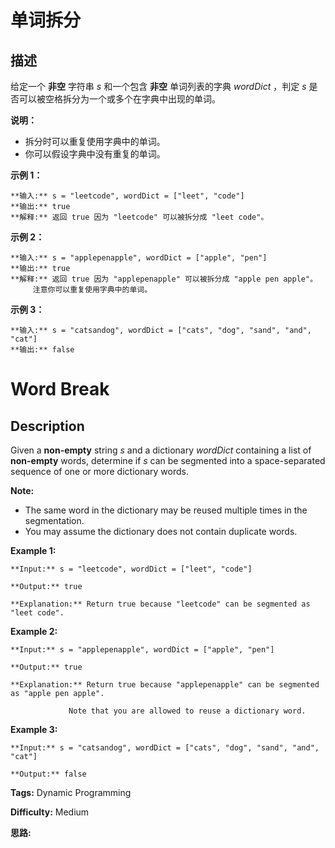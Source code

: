 # 单词拆分

## 描述

给定一个 **非空** 字符串 _s_ 和一个包含 **非空** 单词列表的字典 _wordDict_ ，判定  _s_ 是否可以被空格拆分为一个或多个在字典中出现的单词。

**说明：**

  * 拆分时可以重复使用字典中的单词。
  * 你可以假设字典中没有重复的单词。

**示例 1：**

    
    
    **输入:** s = "leetcode", wordDict = ["leet", "code"]
    **输出:** true
    **解释:** 返回 true 因为 "leetcode" 可以被拆分成 "leet code"。
    

**示例 2：**

    
    
    **输入:** s = "applepenapple", wordDict = ["apple", "pen"]
    **输出:** true
    **解释:** 返回 true 因为 "applepenapple" 可以被拆分成 "apple pen apple"。
         注意你可以重复使用字典中的单词。
    

**示例 3：**

    
    
    **输入:** s = "catsandog", wordDict = ["cats", "dog", "sand", "and", "cat"]
    **输出:** false
    



# Word Break

## Description



Given a **non-empty** string _s_ and a dictionary _wordDict_ containing a list of **non-empty** words, determine if _s_ can be segmented into a space-separated sequence of one or more dictionary words.

**Note:**

  * The same word in the dictionary may be reused multiple times in the segmentation.
  * You may assume the dictionary does not contain duplicate words.

**Example 1:**

    
    
    **Input:** s = "leetcode", wordDict = ["leet", "code"]
    **Output:** true
    **Explanation:** Return true because "leetcode" can be segmented as "leet code".
    

**Example 2:**

    
    
    **Input:** s = "applepenapple", wordDict = ["apple", "pen"]
    **Output:** true
    **Explanation:** Return true because "applepenapple" can be segmented as "apple pen apple".
                 Note that you are allowed to reuse a dictionary word.
    

**Example 3:**

    
    
    **Input:** s = "catsandog", wordDict = ["cats", "dog", "sand", "and", "cat"]
    **Output:** false
    


**Tags:** Dynamic Programming

**Difficulty:** Medium

**思路:**
